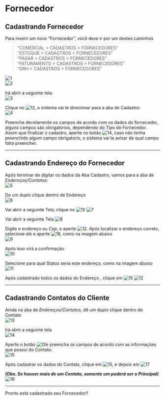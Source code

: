 # Fornecedor
## Cadastrando Fornecedor

Para inserir um novo “Fornecedor”, você deve ir por um destes caminhos  
> “COMERCIAL > CADASTROS > FORNECEDORES”  
> “ESTOQUE > CADASTROS > FORNECEDORES”  
> “PAGAR > CADASTROS > FORNECEDORES”  
> “FATURAMENTO > CADASTROS > FORNECEDORES”  
> “GRH > CADASTROS > FORNECEDORES”  

![1](/img/cadastro-fornecedor/1.png)  
![2](/img/cadastro-fornecedor/2.png)  

Irá abrir a seguinte tela:  
![3](/img/cadastro-fornecedor/cadastro-fornecedor.jpg)  

Clique no ![12](/img/botoeskm/insere.jpg), o sistema vai te direcionar para a aba de Cadastro:  
![4](/img/cadastro-fornecedor/cadastro-fornecedor-cadastro.jpg)  

Preencha devidamente os campos de acordo com os dados do fornecedor, alguns campos são obrigatórios, dependendo do Tipo de Fornecedor. Assim que finalizar o cadastro, aperte no botão ![14](/img/botoeskm/grava.jpg), caso não tenha preenchido algum campo obrigatorio, o sistema vai te avisar de qual campo falta preencher.  

---

## Cadastrando Endereço do Fornecedor

Após terminar de digitar os dados da Aba Cadastro, vamos para a aba de *Endereços/Contatos*:  
![5](/img/cadastro-fornecedor/endereco5.jpg)  

De um duplo clique dentro de Endereço  
![6](/img/cadastro-fornecedor/endereco6.jpg) 

Vai abrir a seguinte Tela, clique no ![12](/img/botoeskm/insere.jpg)
![7](/img/cadastro-fornecedor/endereco7.jpg)  

Vai abrir a seguinte Tela 
![8](/img/cadastro-fornecedor/endereco8.jpg)  

Digite o endereço ou *Cep*, e aperte ![12](/img/botoeskm/localizar.jpg). Após localizar o endereço correto, selecione ele e aperte ![18](/img/botoeskm/carregar.jpg), como na imagem abaixo  
![9](/img/cadastro-fornecedor/endereco9.jpg)  

Após isso virá a confirmação.  
![10](/img/cadastro-fornecedor/10.png)  

Selecione para qual Status seria este endereço, como na imagem abaixo  
![11](/img/cadastro-fornecedor/11.png)  

Após cadastrado todos os dados do Endereço , clique em ![15](/img/botoeskm/grava.jpg) 
![12](/img/cadastro-fornecedor/endereco12.jpg)  

---

## Cadastrando Contatos do Cliente

Ainda na aba de *Endereços/Contatos*, dê um duplo clique dentro de Contato  
![13](/img/cadastro-fornecedor/13.png)  

Irá abrir a seguinte tela  
![14](/img/cadastro-fornecedor/contato.jpg)  

Aperte o botão ![12](/img/botoeskm/insere.jpg)e preencha os campos de acordo com as informações que possui do Contato:  
![15](/img/cadastro-fornecedor/contato2.jpg)  

Após cadastrar os dados do Contato, clique em ![15](/img/botoeskm/grava.jpg), e depois em ![17](/img/botoeskm/sair.jpg) 

***(Obs. Se houver mais de um Contato, somente um poderá ser o Principal)*** ![16](/img/cadastro-fornecedor/16.png)  

---

Pronto está cadastrado seu Fornecedor!!
  
